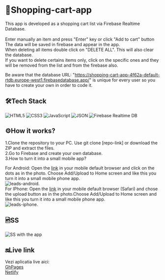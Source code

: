 # 🛒Shopping-cart-app

This app is developed as a shopping cart list via Firebase Realtime Database.
<br/>
<br/>
Enter manually an item and press "Enter" key or click "Add to cart" button The data will be saved in firebase and appear in the app. <br/>
When deleting all items double click on "DELETE ALL". This will also clear the database. <br/>
If you want to delete certains items only, click on the specific ones and they will be removed from the list and from the firebase also. <br/>

Be aware that the database URL: "https://shopping-cart-app-4f62a-default-rtdb.europe-west1.firebasedatabase.app/" is unique for every user so you have to create your own in order to code it. <br/>

## 🛠️Tech Stack
![HTML5](https://img.shields.io/badge/-HTML5-E34F26?logo=html5&logoColor=white&style=flat) ![CSS3](https://img.shields.io/badge/-CSS3-1572B6?logo=css3&logoColor=white&style=flat) ![JavaScript](https://img.shields.io/badge/-JavaScript-F7DF1E?logo=javascript&logoColor=black&style=flat) ![JSON](https://img.shields.io/badge/-JSON-000000?logo=json&logoColor=white&style=flat) ![Firebase Realtime DB](https://img.shields.io/badge/-Realtime%20DB-FFCA28?logo=firebase&logoColor=black&style=flat)

## ⚙️How it works?

1.Clone the repository to your PC. Use git clone [repo-link] or download the ZIP and extract the files.<br/>
2.Go to Firebase and create your own database.<br/>
3.How to turn it into a small mobile app?<br/>

For Android: Open the [link](https://lead-trackerapp.netlify.app/) in your mobile default browser and click on the dots as in the photo. Choose Add/Upload to Home screen and like this you turn it into a small mobile phone app.<br/>
![leads-android](https://github.com/user-attachments/assets/b69f947e-c925-4c30-8e53-f334fb51da9e). <br/>
For IPhone: Open the [link](https://lead-trackerapp.netlify.app/) in your mobile default browser (Safari) and chose the upload button as in the photo.Choose Add/Upload to Home screen and like this you turn it into a small mobile phone app. <br/>
![leads-iphone](https://github.com/user-attachments/assets/cb4d7858-a74d-43ba-a009-5a00291a7bf9). <br/>

## 🖻SS

![SS with the app](https://github.com/user-attachments/assets/40950e18-8c38-4f63-a970-8b6f82ecc6a8)



## 🔛Live link

Vezi aplicatia live aici:<br/>
[GhPages](https://isabelamihai.github.io/Shopping-cart-app/) <br/>
[Netlify](https://shopping-items-cart.netlify.app/)
